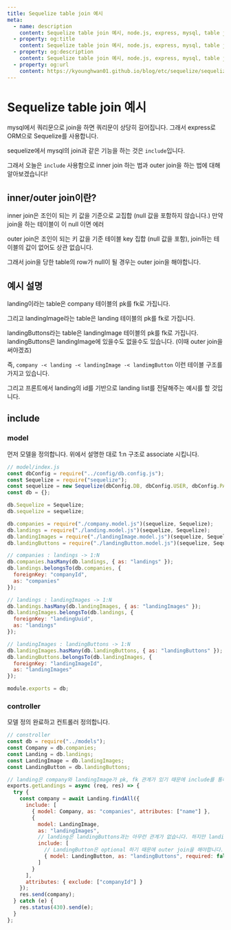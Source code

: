 ```yaml
---
title: Sequelize table join 예시
meta:
  - name: description
    content: Sequelize table join 예시, node.js, express, mysql, table join, outer join, inner join, 중첩 테이블 쿼리 정의
  - property: og:title
    content: Sequelize table join 예시, node.js, express, mysql, table join, outer join, inner join, 중첩 테이블 쿼리 정의
  - property: og:description
    content: Sequelize table join 예시, node.js, express, mysql, table join, outer join, inner join, 중첩 테이블 쿼리 정의
  - property: og:url
    content: https://kyounghwan01.github.io/blog/etc/sequelize/sequelize-join/
---
```


# Sequelize table join 예시

mysql에서 쿼리문으로 join을 하면 쿼리문이 상당히 길어집니다. 그래서 express로 ORM으로 Sequelize를 사용합니다.

sequelize에서 mysql의 join과 같은 기능을 하는 것은 `include`입니다.

그래서 오늘은 `include` 사용함으로 inner join 하는 법과 outer join을 하는 법에 대해 알아보겠습니다!

## inner/outer join이란?

inner join은 조인이 되는 키 값을 기준으로 교집합 (null 값을 포함하지 않습니다.) 만약 join을 하는 테이블이 이 null 이면 에러

outer join은 조인이 되는 키 값을 기준 테이블 key 집합 (null 값을 포함), join하는 테이블의 값이 없어도 상관 없습니다.

그래서 join을 당한 table의 row가 null이 될 경우는 outer join을 해야합니다.

## 예시 설명

landing이라는 table은 company 테이블의 pk를 fk로 가집니다.

그리고 landingImage라는 table은 landing 테이블의 pk를 fk로 가집니다.

landingButtons라는 table은 landingImage 테이블의 pk를 fk로 가집니다. landingButtons은 landingImage에 있을수도 없을수도 있습니다. (이때 outer join을 써야겠죠)

즉, `company -< landing -< landingImage -< landimgButton` 이런 테이블 구조를 가지고 있습니다.

그리고 프론트에서 landing의 id를 기반으로 landing list를 전달해주는 예시를 할 것입니다.

## include

### model

먼저 모델을 정의합니다. 위에서 설명한 대로 1:n 구조로 associate 시킵니다.

```js
// model/index.js
const dbConfig = require("../config/db.config.js");
const Sequelize = require("sequelize");
const sequelize = new Sequelize(dbConfig.DB, dbConfig.USER, dbConfig.PASSWORD);
const db = {};

db.Sequelize = Sequelize;
db.sequelize = sequelize;

db.companies = require("./company.model.js")(sequelize, Sequelize);
db.landings = require("./landing.model.js")(sequelize, Sequelize);
db.landingImages = require("./landingImage.model.js")(sequelize, Sequelize);
db.landingButtons = require("./landingButton.model.js")(sequelize, Sequelize);

// companies : landings -> 1:N
db.companies.hasMany(db.landings, { as: "landings" });
db.landings.belongsTo(db.companies, {
  foreignKey: "companyId",
  as: "companies"
});

// landings : landingImages -> 1:N
db.landings.hasMany(db.landingImages, { as: "landingImages" });
db.landingImages.belongsTo(db.landings, {
  foreignKey: "landingUuid",
  as: "landings"
});

// landingImages : landingButtons -> 1:N
db.landingImages.hasMany(db.landingButtons, { as: "landingButtons" });
db.landingButtons.belongsTo(db.landingImages, {
  foreignKey: "landingImageId",
  as: "landingImages"
});

module.exports = db;
```

### controller

모델 정의 완료하고 컨트롤러 정의합니다.

```js {8,17,19}
// constroller
const db = require("../models");
const Company = db.companies;
const Landing = db.landings;
const LandingImage = db.landingImages;
const LandingButton = db.landingButtons;

// landing은 company와 landingImage가 pk, fk 관계가 있기 때문에 include를 통해서 table join 시킵니다.
exports.getLandings = async (req, res) => {
  try {
    const company = await Landing.findAll({
      include: [
        { model: Company, as: "companies", attributes: ["name"] },
        {
          model: LandingImage,
          as: "landingImages",
          // landing은 landingButtons과는 아무런 관계가 없습니다. 하지만 landingButtons는 landingImages와 관계가 있기 때문에 중첩모델 쿼리를 작성합니다.
          include: [
            // LandingButton은 optional 하기 때문에 outer join을 해야합니다. 이때 쓰는 것이 required: false를 지정합니다.
            { model: LandingButton, as: "landingButtons", required: false }
          ]
        }
      ],
      attributes: { exclude: ["companyId"] }
    });
    res.send(company);
  } catch (e) {
    res.status(430).send(e);
  }
};
```

<TagLinks />

<Comment />
